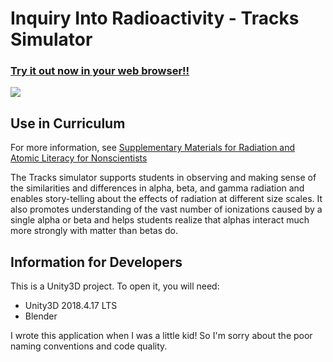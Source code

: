 # Inquiry Into Radioactivity - Tracks Simulator

### [Try it out now in your web browser!!](https://inquiry-into-radioactivity-simulators.github.io/Tracks-Simulator/)

![](ReadMe/Screenshot1.png)

## Use in Curriculum

For more information, see [Supplementary Materials for Radiation and Atomic Literacy for Nonscientists](https://science.sciencemag.org/content/sci/suppl/2013/10/23/342.6157.436.DC1/123003-Johnson-SM.pdf)

The Tracks simulator supports students in observing and making sense of the similarities and differences in alpha, beta, and gamma radiation and enables story-telling about the effects of radiation at different size scales. It also promotes understanding of the vast number of ionizations caused by a single alpha or beta and helps students realize that alphas interact much more strongly with matter than betas do. 

## Information for Developers

This is a Unity3D project. To open it, you will need:

 - Unity3D 2018.4.17 LTS
 - Blender 

I wrote this application when I was a little kid! So I'm sorry about the poor naming conventions and code quality. 